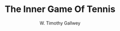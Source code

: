 ---
title: "The Inner Game Of Tennis"
author: "W. Timothy Gallwey"
img: "the-inner-game-of-tennis.jpg"
review: "The relationship between ego and body illustrated as a tennis match. Brilliant. Even though it’s related to sports the message can be applied to anything."
---
